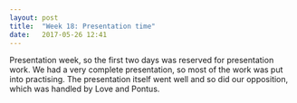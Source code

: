 ```yaml
---
layout: post
title:  "Week 18: Presentation time"
date:   2017-05-26 12:41
---
```


Presentation week, so the first two days was reserved 
for presentation work. We had a very complete presentation, 
so most of the work was put into practising. The 
presentation itself went well and so did our opposition, 
which was handled by Love and Pontus.

